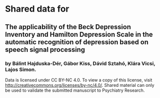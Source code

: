 # Shared data for
## The applicability of the Beck Depression Inventory and Hamilton Depression Scale in the automatic recognition of depression based on speech signal processing 
### by Bálint Hajduska-Dér, Gábor Kiss, Dávid Sztahó, Klára Vicsi, Lajos Simon.

Data is licensed under CC BY-NC 4.0. To view a copy of this license, visit http://creativecommons.org/licenses/by-nc/4.0/. Shared material can only be used to validate the submitted manuscript to Psychiatry Research.
